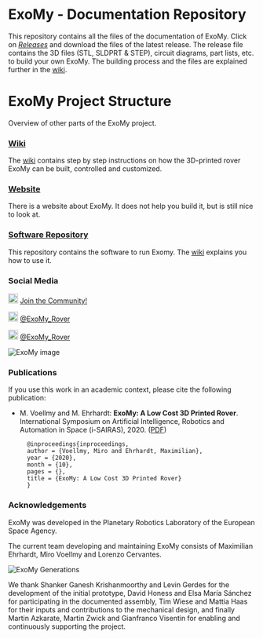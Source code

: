 # ExoMy - Documentation Repository
This repository contains all the files of the documentation of ExoMy. Click on [*Releases*](https://github.com/esa-prl/ExoMy/releases) and download the files of the latest release.
The release file contains the 3D files (STL, SLDPRT & STEP), circuit diagrams, part lists, etc. to build your own ExoMy.
The building process and the files are explained further in the [wiki](https://github.com/esa-prl/ExoMy/wiki).


# ExoMy Project Structure
Overview of other parts of the ExoMy project.

### [Wiki](https://github.com/esa-prl/ExoMy/wiki)
The [wiki](https://github.com/esa-prl/ExoMy/wiki) contains step by step instructions on how the 3D-printed rover ExoMy can be built, controlled and customized.  

<!-- ### [Documentation Repository](https://github.com/esa-prl/ExoMy)
This repository contains all the files of the documentation of ExoMy. Just click on [*Releases*](https://github.com/esa-prl/ExoMy/releases) and download the files of the latest release. They are explained further in the [wiki](https://github.com/esa-prl/ExoMy/wiki). -->

### [Website](https://esa-prl.github.io/ExoMy/)
There is a website about ExoMy. It does not help you build it, but is still nice to look at.

### [Software Repository](https://github.com/esa-prl/ExoMy_Software)
This repository contains the software to run Exomy. The [wiki](https://github.com/esa-prl/ExoMy/wiki) explains you how to use it.


### Social Media
<!-- Add icon library -->
<link rel="stylesheet" href="https://use.fontawesome.com/releases/v5.13.1/css/all.css">

<!-- Add font awesome icons -->
<p>
    <img src="https://github.com/esa-prl/ExoMy/wiki/images/social_media_icons/discord-brands.svg" width="20px">
    <a href="https://discord.gg/gZk62gg"> Join the Community!</a>  
</p>
<p>
    <img src="https://github.com/esa-prl/ExoMy/wiki/images/social_media_icons/twitter-square-brands.svg" width="20px">
    <a href="https://twitter.com/exomy_rover"> @ExoMy_Rover</a> 
</p>
<p>
    <img src="https://github.com/esa-prl/ExoMy/wiki/images/social_media_icons/instagram-square-brands.svg" width="20px">
    <a href="https://www.instagram.com/exomy_rover/"> @ExoMy_Rover</a>
</p>

![ExoMy image](https://github.com/esa-prl/ExoMy/wiki/images/renderings/2020_02_25.JPG)

### Publications

If you use this work in an academic context, please cite the following publication:

* M. Voellmy and M. Ehrhardt: **ExoMy: A Low Cost 3D Printed Rover**. International Symposium on Artificial Intelligence, Robotics and Automation in Space (i-SAIRAS), 2020. ([PDF](https://www.researchgate.net/publication/344874558_ExoMy_A_Low_Cost_3D_Printed_Rover))

        @inproceedings{inproceedings,
        author = {Voellmy, Miro and Ehrhardt, Maximilian},
        year = {2020},
        month = {10},
        pages = {},
        title = {ExoMy: A Low Cost 3D Printed Rover}
        }


### Acknowledgements

ExoMy was developed in the Planetary Robotics Laboratory of the European Space Agency.

The current team developing and maintaining ExoMy consists of Maximilian Ehrhardt, Miro Voellmy and Lorenzo Cervantes.

![ExoMy Generations](https://github.com/esa-prl/ExoMy/wiki/images/beauty_shots/edu_assembly/DSC05720.jpg)

We thank Shanker Ganesh Krishanmoorthy and Levin Gerdes for the development of the initial prototype, David Honess and Elsa María Sánchez for participating in the documented assembly, Tim Wiese and Mattia Haas for their inputs and contributions to the mechanical design, and finally Martin Azkarate, Martin Zwick and Gianfranco Visentin for enabling and continuously supporting the project.
